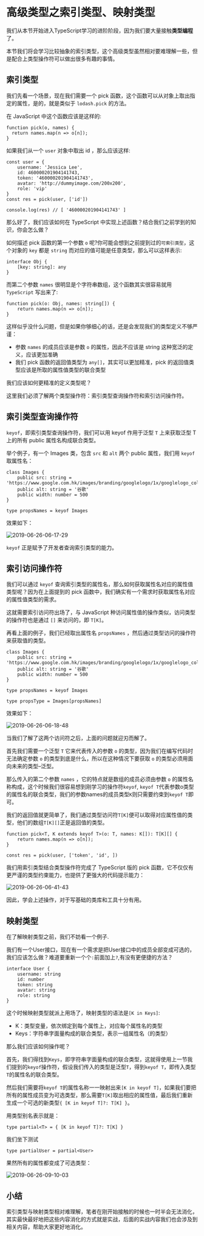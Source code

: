 # 高级类型之索引类型、映射类型

我们从本节开始进入TypeScript学习的进阶阶段，因为我们要大量接触**类型编程**了。

本节我们将会学习比较抽象的索引类型，这个高级类型虽然相对要难理解一些，但是配合上类型操作符可以做出很多有趣的事情。

## 索引类型

我们先看一个场景，现在我们需要一个 pick 函数，这个函数可以从对象上取出指定的属性，是的，就是类似于 `lodash.pick` 的方法。

在 JavaScript 中这个函数应该是这样的:

```
function pick(o, names) {
  return names.map(n => o[n]);
}

```

如果我们从一个 `user` 对象中取出 id ，那么应该这样:

```
const user = {
    username: 'Jessica Lee',
    id: 460000201904141743,
    token: '460000201904141743',
    avatar: 'http://dummyimage.com/200x200',
    role: 'vip'
}
const res = pick(user, ['id'])

console.log(res) // [ '460000201904141743' ]

```

那么好了，我们应该如何在 TypeScript 中实现上述函数？结合我们之前学到的知识，你会怎么做？

如何描述 pick 函数的第一个参数 `o` 呢\?你可能会想到之前提到过的`可索引类型`，这个对象的 `key` 都是 `string` 而对应的值可能是任意类型，那么可以这样表示:

```
interface Obj {
    [key: string]: any
}

```

而第二个参数 `names` 很明显是个字符串数组，这个函数其实很容易就用 `TypeScript` 写出来了:

```
function pick(o: Obj, names: string[]) {
    return names.map(n => o[n]);
}

```

这样似乎没什么问题，但是如果你够细心的话，还是会发现我们的类型定义不够严谨：

* 参数 `names` 的成员应该是参数 `o` 的属性，因此不应该是 string 这种宽泛的定义，应该更加准确
* 我们 pick 函数的返回值类型为 `any[]`，其实可以更加精准，pick 的返回值类型应该是所取的属性值类型的联合类型

我们应该如何更精准的定义类型呢？

这里我们必须了解两个类型操作符：索引类型查询操作符和索引访问操作符。

## 索引类型查询操作符

`keyof`，即索引类型查询操作符，我们可以用 keyof 作用于泛型 `T` 上来获取泛型 T 上的所有 public 属性名构成联合类型。

举个例子，有一个 Images 类，包含 `src` 和 `alt` 两个 public 属性，我们用 `keyof` 取属性名：

```
class Images {
    public src: string = 'https://www.google.com.hk/images/branding/googlelogo/1x/googlelogo_color_272x92dp.png'
    public alt: string = '谷歌'
    public width: number = 500
}

type propsNames = keyof Images

```

效果如下：

![2019-06-26-06-17-29](https://user-gold-cdn.xitu.io/2019/10/11/16dbb13efd03fd86?w=589&h=172&f=png&s=36557)

`keyof` 正是赋予了开发者查询索引类型的能力。

## 索引访问操作符

我们可以通过 `keyof` 查询索引类型的属性名，那么如何获取属性名对应的属性值类型呢？因为在上面提到的 pick 函数中，我们确实有一个需求时获取属性名对应的属性值类型的需求。

这就需要索引访问符出场了，与 JavaScript 种访问属性值的操作类似，访问类型的操作符也是通过 `[]` 来访问的，即 `T[K]`。

再看上面的例子，我们已经取出属性名 `propsNames` ，然后通过类型访问的操作符来获取值的类型。

```
class Images {
    public src: string = 'https://www.google.com.hk/images/branding/googlelogo/1x/googlelogo_color_272x92dp.png'
    public alt: string = '谷歌'
    public width: number = 500
}

type propsNames = keyof Images

type propsType = Images[propsNames]

```

效果如下：

![2019-06-26-06-18-48](https://user-gold-cdn.xitu.io/2019/10/11/16dbb13efd59d908?w=535&h=138&f=png&s=22365)

当我们了解了这两个访问符之后，上面的问题就迎刃而解了。

首先我们需要一个泛型 `T` 它来代表传入的参数 `o` 的类型，因为我们在编写代码时无法确定参数 `o` 的类型到底是什么，所以在这种情况下要获取 `o` 的类型必须用面向未来的类型–泛型。

那么传入的第二个参数 `names` ，它的特点就是数组的成员必须由参数 `o` 的属性名称构成，这个时候我们很容易想到刚学习的操作符`keyof`, `keyof T`代表参数o类型的属性名的联合类型，我们的参数names的成员类型`K`则只需要约束到`keyof T`即可。

我们的返回值就更简单了，我们通过类型访问符`T[K]`便可以取得对应属性值的类型，他们的数组`T[K][]`正是返回值的类型。

```
function pick<T, K extends keyof T>(o: T, names: K[]): T[K][] {
    return names.map(n => o[n]);
}

const res = pick(user, ['token', 'id', ])

```

我们用索引类型结合类型操作符完成了 TypeScript 版的 pick 函数，它不仅仅有更严谨的类型约束能力，也提供了更强大的代码提示能力：

![2019-06-26-06-41-43](https://user-gold-cdn.xitu.io/2019/10/11/16dbb13efd379db1?w=813&h=339&f=png&s=68681)

因此，学会上述操作，对于写基础的类库和工具十分有用。

## 映射类型

在了解映射类型之前，我们不妨看一个例子.

我们有一个User接口，现在有一个需求是把User接口中的成员全部变成可选的，我们应该怎么做？难道要重新一个个`:`前面加上`?`,有没有更便捷的方法？

```
interface User {
    username: string
    id: number
    token: string
    avatar: string
    role: string
}

```

这个时候映射类型就派上用场了，映射类型的语法是`[K in Keys]`:

* K：类型变量，依次绑定到每个属性上，对应每个属性名的类型
* Keys：字符串字面量构成的联合类型，表示一组属性名（的类型）

那么我们应该如何操作呢？

首先，我们得找到`Keys`，即字符串字面量构成的联合类型，这就得使用上一节我们提到的`keyof`操作符，假设我们传入的类型是泛型`T`，得到`keyof T`，即传入类型`T`的属性名的联合类型。

然后我们需要将`keyof T`的属性名称一一映射出来`[K in keyof T]`，如果我们要把所有的属性成员变为可选类型，那么需要`T[K]`取出相应的属性值，最后我们重新生成一个可选的新类型`{ [K in keyof T]?: T[K] }`。

用类型别名表示就是：

```
type partial<T> = { [K in keyof T]?: T[K] }

```

我们坐下测试

```
type partialUser = partial<User>

```

果然所有的属性都变成了可选类型：

![2019-06-26-09-10-03](https://user-gold-cdn.xitu.io/2019/10/11/16dbb13efd95cbeb?w=476&h=307&f=png&s=43571)

## 小结

索引类型与映射类型相对难理解，笔者在刚开始接触的时候也一时半会无法消化，其实最快最好地把这些内容消化的方式就是实战，后面的实战内容我们也会涉及到相关内容，帮助大家更好地消化。
